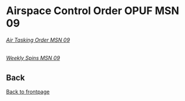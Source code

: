 # Airspace Control Order OPUF MSN 09 


###### [Air Tasking Order MSN 09](/OPUF-Brief/Docs/ATO/ATO_9.html)
###### [Weekly Spins MSN 09](/OPUF-Brief/Docs/SPINS_09.html)








## Back
[Back to frontpage](https://132nd-vwing.github.io/OPUF-Brief/)